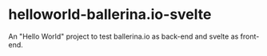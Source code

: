 # helloworld-ballerina.io-svelte
An "Hello World" project to test ballerina.io as back-end and svelte as front-end.
